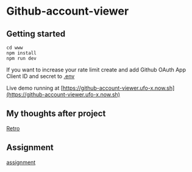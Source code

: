 # Github-account-viewer

## Getting started

```
cd www
npm install
npm run dev
```

If you want to increase your rate limit create and add Github OAuth App Client ID and secret to [.env](.example.env)

Live demo running at [https://github-account-viewer.ufo-x.now.sh](https://github-account-viewer.ufo-x.now.sh)

## My thoughts after project

[Retro](RETRO.md)

## Assignment

[assignment](ASSIGNMENT.md)
